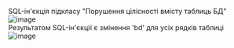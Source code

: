 SQL-ін'єкція підкласу "Порушення цілісності вмісту таблиць БД"</br>
![image](https://user-images.githubusercontent.com/73271963/208271513-ae37d846-7d71-4870-8cb4-ed85eb037a43.png)
</br>Результатом SQL-ін'єкції є змінення 'bd' для усіх рядків таблиці</br>
![image](https://user-images.githubusercontent.com/73271963/208271611-595a013d-8172-4146-b10e-337a320ad2b4.png)
